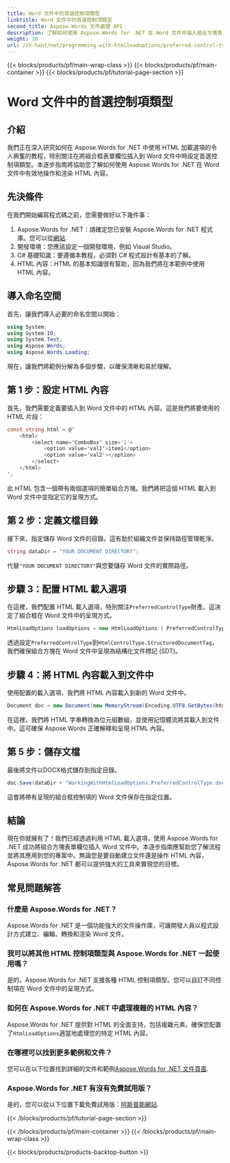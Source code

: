 ```yaml
---
title: Word 文件中的首選控制項類型
linktitle: Word 文件中的首選控制項類型
second_title: Aspose.Words 文件處理 API
description: 了解如何使用 Aspose.Words for .NET 在 Word 文件中插入組合方塊表單欄位。請按照此逐步指南進行無縫 HTML 內容整合。
weight: 10
url: /zh-hant/net/programming-with-htmlloadoptions/preferred-control-type/
---
```


{{< blocks/products/pf/main-wrap-class >}}
{{< blocks/products/pf/main-container >}}
{{< blocks/products/pf/tutorial-page-section >}}

# Word 文件中的首選控制項類型

## 介紹

我們正在深入研究如何在 Aspose.Words for .NET 中使用 HTML 加載選項的令人興奮的教程，特別關注在將組合框表單欄位插入到 Word 文件中時設定首選控制項類型。本逐步指南將協助您了解如何使用 Aspose.Words for .NET 在 Word 文件中有效地操作和渲染 HTML 內容。

## 先決條件

在我們開始編寫程式碼之前，您需要做好以下幾件事：

1.  Aspose.Words for .NET：請確定您已安裝 Aspose.Words for .NET 程式庫。您可以從[網站](https://releases.aspose.com/words/net/).
2. 開發環境：您應該設定一個開發環境，例如 Visual Studio。
3. C# 基礎知識：要遵循本教程，必須對 C# 程式設計有基本的了解。
4. HTML 內容：HTML 的基本知識很有幫助，因為我們將在本範例中使用 HTML 內容。

## 導入命名空間

首先，讓我們導入必要的命名空間以開始：

```csharp
using System;
using System.IO;
using System.Text;
using Aspose.Words;
using Aspose.Words.Loading;
```

現在，讓我們將範例分解為多個步驟，以確保清晰和易於理解。

## 第 1 步：設定 HTML 內容

首先，我們需要定義要插入到 Word 文件中的 HTML 內容。這是我們將要使用的 HTML 片段：

```csharp
const string html = @"
    <html>
        <select name='ComboBox' size='1'>
            <option value='val1'>item1</option>
            <option value='val2'></option>                        
        </select>
    </html>
";
```

此 HTML 包含一個帶有兩個選項的簡單組合方塊。我們將把這個 HTML 載入到 Word 文件中並指定它的呈現方式。

## 第 2 步：定義文檔目錄

接下來，指定儲存 Word 文件的目錄。這有助於組織文件並保持路徑管理乾淨。

```csharp
string dataDir = "YOUR DOCUMENT DIRECTORY";
```

代替`"YOUR DOCUMENT DIRECTORY"`與您要儲存 Word 文件的實際路徑。

## 步驟 3：配置 HTML 載入選項

在這裡，我們配置 HTML 載入選項，特別關注`PreferredControlType`財產。這決定了組合框在 Word 文件中的呈現方式。

```csharp
HtmlLoadOptions loadOptions = new HtmlLoadOptions { PreferredControlType = HtmlControlType.StructuredDocumentTag };
```

透過設定`PreferredControlType`到`HtmlControlType.StructuredDocumentTag`，我們確保組合方塊在 Word 文件中呈現為結構化文件標記 (SDT)。

## 步驟 4：將 HTML 內容載入到文件中

使用配置的載入選項，我們將 HTML 內容載入到新的 Word 文件中。

```csharp
Document doc = new Document(new MemoryStream(Encoding.UTF8.GetBytes(html)), loadOptions);
```

在這裡，我們將 HTML 字串轉換為位元組數組，並使用記憶體流將其載入到文件中。這可確保 Aspose.Words 正確解釋和呈現 HTML 內容。

## 第 5 步：儲存文檔

最後將文件以DOCX格式儲存到指定目錄。

```csharp
doc.Save(dataDir + "WorkingWithHtmlLoadOptions.PreferredControlType.docx", SaveFormat.Docx);
```

這會將帶有呈現的組合框控制項的 Word 文件保存在指定位置。

## 結論

現在你就擁有了！我們已經透過利用 HTML 載入選項，使用 Aspose.Words for .NET 成功將組合方塊表單欄位插入 Word 文件中。本逐步指南應幫助您了解流程並將其應用到您的專案中。無論您是要自動建立文件還是操作 HTML 內容，Aspose.Words for .NET 都可以提供強大的工具來實現您的目標。

## 常見問題解答

### 什麼是 Aspose.Words for .NET？
Aspose.Words for .NET 是一個功能強大的文件操作庫，可讓開發人員以程式設計方式建立、編輯、轉換和渲染 Word 文件。

### 我可以將其他 HTML 控制項類型與 Aspose.Words for .NET 一起使用嗎？
是的，Aspose.Words for .NET 支援各種 HTML 控制項類型。您可以自訂不同控制項在 Word 文件中的呈現方式。

### 如何在 Aspose.Words for .NET 中處理複雜的 HTML 內容？
 Aspose.Words for .NET 提供對 HTML 的全面支持，包括複雜元素。確保您配置了`HtmlLoadOptions`適當地處理您的特定 HTML 內容。

### 在哪裡可以找到更多範例和文件？
您可以在以下位置找到詳細的文件和範例[Aspose.Words for .NET 文件頁面](https://reference.aspose.com/words/net/).

### Aspose.Words for .NET 有沒有免費試用版？
是的，您可以從以下位置下載免費試用版：[阿斯普斯網站](https://releases.aspose.com/).

{{< /blocks/products/pf/tutorial-page-section >}}

{{< /blocks/products/pf/main-container >}}
{{< /blocks/products/pf/main-wrap-class >}}

{{< blocks/products/products-backtop-button >}}
